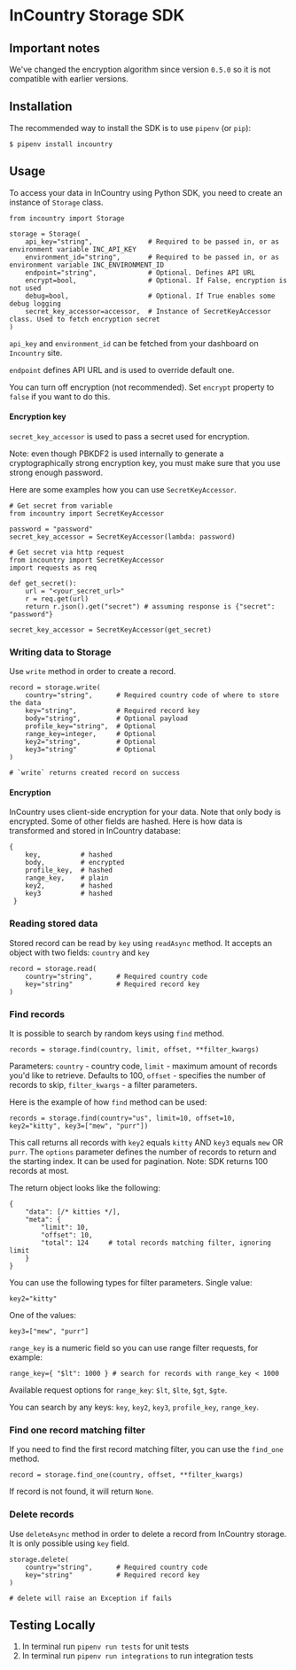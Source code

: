 InCountry Storage SDK
============

Important notes
---------------
We've changed the encryption algorithm since version `0.5.0` so it is not compatible with earlier versions.

Installation
-----
The recommended way to install the SDK is to use `pipenv` (or `pip`):
```
$ pipenv install incountry
```

Usage
-----
To access your data in InCountry using Python SDK, you need to create an instance of `Storage` class.
```
from incountry import Storage

storage = Storage(
    api_key="string",              # Required to be passed in, or as environment variable INC_API_KEY
    environment_id="string",       # Required to be passed in, or as environment variable INC_ENVIRONMENT_ID
    endpoint="string",             # Optional. Defines API URL
    encrypt=bool,                  # Optional. If False, encryption is not used
    debug=bool,                    # Optional. If True enables some debug logging
    secret_key_accessor=accessor,  # Instance of SecretKeyAccessor class. Used to fetch encryption secret
)
```
`api_key` and `environment_id` can be fetched from your dashboard on `Incountry` site.

`endpoint` defines API URL and is used to override default one.

You can turn off encryption (not recommended). Set `encrypt` property to `false` if you want to do this.

#### Encryption key

`secret_key_accessor` is used to pass a secret used for encryption.

Note: even though PBKDF2 is used internally to generate a cryptographically strong encryption key, you must make sure that you use strong enough password.

Here are some examples how you can use `SecretKeyAccessor`.
```
# Get secret from variable
from incountry import SecretKeyAccessor

password = "password"
secret_key_accessor = SecretKeyAccessor(lambda: password)

# Get secret via http request
from incountry import SecretKeyAccessor
import requests as req

def get_secret():
    url = "<your_secret_url>"
    r = req.get(url)
    return r.json().get("secret") # assuming response is {"secret": "password"}

secret_key_accessor = SecretKeyAccessor(get_secret)
```

### Writing data to Storage

Use `write` method in order to create a record.
```
record = storage.write(
	country="string",      # Required country code of where to store the data
	key="string",          # Required record key
	body="string",         # Optional payload
	profile_key="string",  # Optional
	range_key=integer,     # Optional
	key2="string",         # Optional
	key3="string"          # Optional
)

# `write` returns created record on success
```
#### Encryption
InCountry uses client-side encryption for your data. Note that only body is encrypted. Some of other fields are hashed.
Here is how data is transformed and stored in InCountry database:
```
{
	key,          # hashed
	body,         # encrypted
	profile_key,  # hashed
	range_key, 	  # plain
	key2,         # hashed
	key3          # hashed
 }
```
### Reading stored data

Stored record can be read by `key` using `readAsync` method. It accepts an object with two fields: `country` and `key`
```
record = storage.read(
	country="string",      # Required country code
	key="string"           # Required record key
)
```

### Find records

It is possible to search by random keys using `find` method.
```
records = storage.find(country, limit, offset, **filter_kwargs)
```
Parameters:
`country` - country code,
`limit` - maximum amount of records you'd like to retrieve. Defaults to 100,
`offset` - specifies the number of records to skip,
`filter_kwargs` - a filter parameters.

Here is the example of how `find` method can be used:
```
records = storage.find(country="us", limit=10, offset=10, key2="kitty", key3=["mew", "purr"])
```
This call returns all records with `key2` equals `kitty` AND `key3` equals `mew` OR `purr`. The `options` parameter defines the number of records to return and the starting index. It can be used for pagination. Note: SDK returns 100 records at most.

The return object looks like the following:
```
{
	"data": [/* kitties */],
	"meta": {
		"limit": 10,
		"offset": 10,
		"total": 124     # total records matching filter, ignoring limit
	}
}
```
You can use the following types for filter parameters.
Single value:
```
key2="kitty"
```
One of the values:
```
key3=["mew", "purr"]
```
`range_key` is a numeric field so you can use range filter requests, for example:
```
range_key={ "$lt": 1000 } # search for records with range_key < 1000
```
Available request options for `range_key`: `$lt`, `$lte`, `$gt`, `$gte`.

You can search by any keys: `key`, `key2`, `key3`, `profile_key`, `range_key`.

### Find one record matching filter

If you need to find the first record matching filter, you can use the `find_one` method.
```
record = storage.find_one(country, offset, **filter_kwargs)
```
If record is not found, it will return `None`.

### Delete records
Use `deleteAsync` method in order to delete a record from InCountry storage. It is only possible using `key` field.
```
storage.delete(
	country="string",      # Required country code
	key="string"           # Required record key
)

# delete will raise an Exception if fails
```

Testing Locally
-----

1. In terminal run `pipenv run tests` for unit tests
2. In terminal run `pipenv run integrations` to run integration tests
